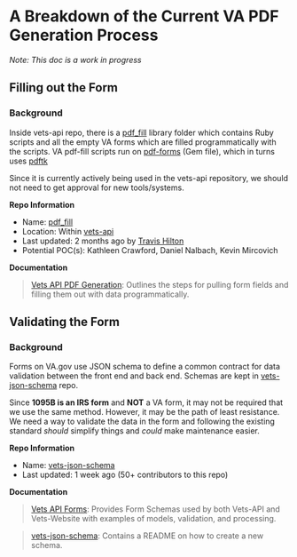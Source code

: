 # A Breakdown of the Current VA PDF Generation Process 
*Note: This doc is a work in progress*
## Filling out the Form
### Background
Inside vets-api repo, there is a [pdf_fill](https://github.com/department-of-veterans-affairs/vets-api/tree/master/lib/pdf_fill) library folder which contains Ruby scripts and all the empty VA forms which are filled programmatically with the scripts. VA pdf-fill scripts run on [pdf-forms](https://github.com/jkraemer/pdf-forms) (Gem file), which in turns uses [pdftk](https://www.pdflabs.com/tools/pdftk-server/) 

Since it is currently actively being used in the vets-api repository, we should not need to get approval for new tools/systems.

**Repo Information**
- Name: [pdf_fill](https://github.com/department-of-veterans-affairs/vets-api/tree/master/lib/pdf_fill)
- Location: Within [vets-api](https://github.com/department-of-veterans-affairs/vets-api)
- Last updated: 2 months ago by [Travis Hilton](https://github.com/thilton-oddball)
- Potential POC(s): Kathleen Crawford, Daniel Nalbach, Kevin Mircovich

**Documentation**

> [Vets API PDF Generation](https://github.com/department-of-veterans-affairs/va.gov-team/blob/69833737d9fe22b8990bb987e7c50de13205c5d5/platform/engineering/backend/vets-api/pdf-generation.md): Outlines the steps for pulling form fields and filling them out with data programmatically.

## Validating the Form
### Background
Forms on VA.gov use JSON schema to define a common contract for data validation between the front end and back end. Schemas are kept in [vets-json-schema](https://github.com/department-of-veterans-affairs/vets-json-schema) repo.

Since **1095B is an IRS form** and **NOT** a VA form, it may not be required that we use the same method. However, it may be the path of least resistance. We need a way to validate the data in the form and following the existing standard _should_ simplify things and _could_ make maintenance easier. 

**Repo Information**
- Name: [vets-json-schema](https://github.com/department-of-veterans-affairs/vets-json-schema)
- Last updated: 1 week ago (50+ contributors to this repo)

**Documentation**
> [Vets API Forms](https://github.com/department-of-veterans-affairs/va.gov-team/blob/69833737d9fe22b8990bb987e7c50de13205c5d5/platform/engineering/backend/vets-api/forms.md): Provides Form Schemas used by both Vets-API and Vets-Website with examples of models, validation, and processing.

> [vets-json-schema](https://github.com/department-of-veterans-affairs/vets-json-schema): Contains a README on how to create a new schema.

